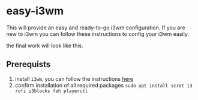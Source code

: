 # easy-i3wm
This will provide an easy and ready-to-go i3wm configuration.
If you are new to i3wm you can follow these instructions to config your i3wm easily.

the final work will look like this.


## Prerequists

1. install `i3wm`. you can follow the instructions [here](https://www.tecmint.com/i3-tiling-window-manager/) 
2. confirm installation of all required packages `sudo apt install scrot i3 rofi i3blocks feh playerctl` 
